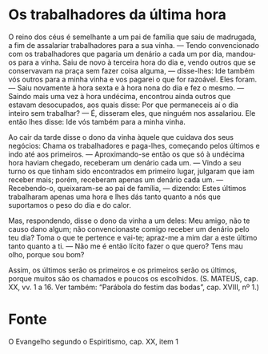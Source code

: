 # Os trabalhadores da última hora

O reino dos céus é semelhante a um pai de família que saiu de madrugada, a fim de assalariar trabalhadores para a sua vinha. — Tendo convencionado com os trabalhadores que pagaria um denário a cada um por dia, mandou-os para a vinha. Saiu de novo à terceira hora do dia e, vendo outros que se conservavam na praça sem fazer coisa alguma, — disse-lhes: Ide também vós outros para a minha vinha e vos pagarei o que for razoável. Eles foram. — Saiu novamente à hora sexta e à hora nona do dia e fez o mesmo. — Saindo mais uma vez à hora undécima, encontrou ainda outros que estavam desocupados, aos quais disse: Por que permaneceis aí o dia inteiro sem trabalhar? — É, disseram eles, que ninguém nos assalariou. Ele então lhes disse: Ide vós também para a minha vinha.

Ao cair da tarde disse o dono da vinha àquele que cuidava dos seus negócios: Chama os trabalhadores e paga-lhes, começando pelos últimos e indo até aos primeiros. — Aproximando-se então os que só à undécima hora haviam chegado, receberam um denário cada um. — Vindo a seu turno os que tinham sido encontrados em primeiro lugar, julgaram que iam receber mais; porém, receberam apenas um denário cada um. — Recebendo-o, queixaram-se ao pai de família, — dizendo: Estes últimos trabalharam apenas uma hora e lhes dás tanto quanto a nós que suportamos o peso do dia e do calor.

Mas, respondendo, disse o dono da vinha a um deles: Meu amigo, não te causo dano algum; não convencionaste comigo receber um denário pelo teu dia? Toma o que te pertence e vai-te; apraz-me a mim dar a este último tanto quanto a ti. — Não me é então lícito fazer o que quero? Tens mau olho, porque sou bom? 

Assim, os últimos serão os primeiros e os primeiros serão os últimos, porque muitos são os chamados e poucos os escolhidos. (S. MATEUS, cap. XX, vv. 1 a 16. Ver também: “Parábola do festim das bodas”, cap. XVIII, nº 1.)

# Fonte
O Evangelho segundo o Espiritismo, cap. XX, item 1
